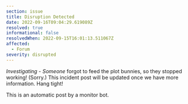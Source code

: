 ```yaml
---
section: issue
title: Disruption Detected
date: 2022-09-16T09:04:29.619089Z
resolved: true
informational: false
resolvedWhen: 2022-09-15T16:01:13.511067Z
affected:
  - Forum
severity: disrupted
---
```

*Investigating* - _Someone_ forgot to feed the plot bunnies, so they stopped working! (Sorry.) This incident post will be updated once we have more information. Hang tight!

This is an automatic post by a monitor bot.
        